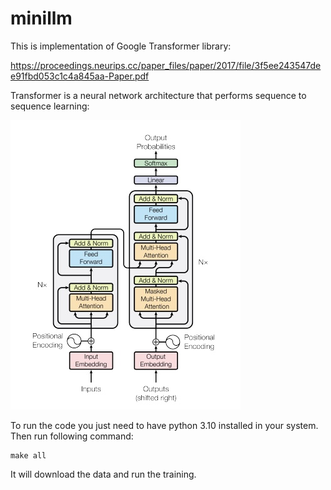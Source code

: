 # minillm

This is implementation of Google Transformer library: 

https://proceedings.neurips.cc/paper_files/paper/2017/file/3f5ee243547dee91fbd053c1c4a845aa-Paper.pdf

Transformer is a neural network architecture that performs sequence to sequence learning:

![Project Overview](pic/architecture.jpeg)


To run the code you just need to have python 3.10 installed in your system. Then run following command:

```
make all
```

It will download the data and run the training.